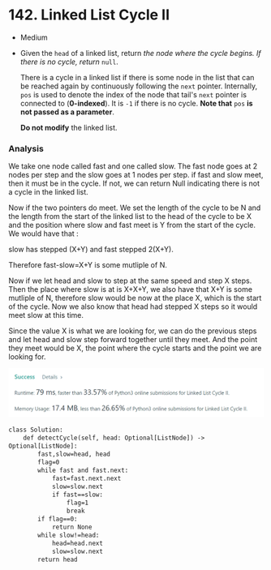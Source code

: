 # 142. Linked List Cycle II

* Medium
*   Given the `head` of a linked list, return _the node where the cycle begins. If there is no cycle, return_ `null`.

    There is a cycle in a linked list if there is some node in the list that can be reached again by continuously following the `next` pointer. Internally, `pos` is used to denote the index of the node that tail's `next` pointer is connected to (**0-indexed**). It is `-1` if there is no cycle. **Note that** `pos` **is not passed as a parameter**.

    **Do not modify** the linked list.

### Analysis&#x20;

We take one node called fast and one called slow. The fast node goes at 2 nodes per step and the slow goes at 1 nodes per step. if fast and slow meet, then it must be in the cycle. If not, we can return Null indicating there is not a cycle in the linked list.&#x20;

Now if the two pointers do meet. We set the length of the cycle to be N and the length from the start of the linked list to the head of the cycle to be X and the position where slow and fast meet is Y from the start of the cycle. We would have that :

slow has stepped (X+Y)   and fast stepped 2(X+Y).&#x20;

Therefore fast-slow=X+Y is some mutliple of N.&#x20;

Now if we let head and slow to step at the same speed and step X steps. Then the place where slow is at is X+X+Y, we also have that X+Y is some mutliple of N, therefore slow would be now at the place X, which is the start of the cycle. Now we also know that head had stepped X steps so it would meet slow at this time.&#x20;

Since the value X is what we are looking for, we can do the previous steps and let head and slow step forward together until they meet. And the point they meet would be X, the point where the cycle starts and the point we are looking for.&#x20;

![](<../.gitbook/assets/image (17) (1) (1) (1).png>)

```
class Solution:
    def detectCycle(self, head: Optional[ListNode]) -> Optional[ListNode]:
        fast,slow=head, head 
        flag=0
        while fast and fast.next:
            fast=fast.next.next
            slow=slow.next
            if fast==slow:
                flag=1
                break
        if flag==0:
            return None
        while slow!=head:
            head=head.next 
            slow=slow.next
        return head
        
```
